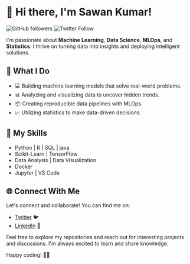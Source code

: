 # 👋 Hi there, I'm Sawan Kumar!

![GitHub followers](https://img.shields.io/github/followers/sawanjr?label=Follow&style=social)
![Twitter Follow](https://img.shields.io/twitter/follow/sawankumarj?style=social)

I'm passionate about **Machine Learning**, **Data Science**, **MLOps**, and **Statistics**. I thrive on turning data into insights and deploying intelligent solutions.

## 🚀 What I Do

- 💻 Building machine learning models that solve real-world problems.
- 📊 Analyzing and visualizing data to uncover hidden trends.
- 📦 Creating reproducible data pipelines with MLOps.
- 📈 Utilizing statistics to make data-driven decisions.

## 🌱 My Skills

- Python | R | SQL | java
- Scikit-Learn | TensorFlow 
- Data Analysis | Data Visualization
- Docker 
- Jupyter | VS Code

## 🌐 Connect With Me

Let's connect and collaborate! You can find me on:

- [Twitter](https://twitter.com/sawankumarj) 🐦
- [LinkedIn](https://www.linkedin.com/in/sawan-kumar/) 💼

Feel free to explore my repositories and reach out for interesting projects and discussions. I'm always excited to learn and share knowledge.

Happy coding! 👨‍💻
